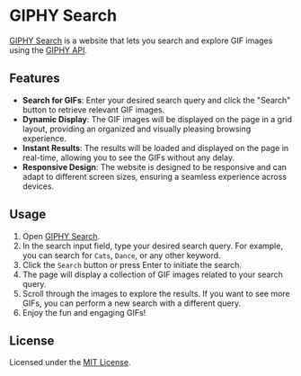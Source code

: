 # GIPHY Search

[GIPHY Search](https://jaroshevskii.github.io/giphy-search/) is a website that lets you search and explore GIF images using the [GIPHY API](https://developers.giphy.com/).

## Features

- **Search for GIFs**: Enter your desired search query and click the "Search" button to retrieve relevant GIF images.
- **Dynamic Display**: The GIF images will be displayed on the page in a grid layout, providing an organized and visually pleasing browsing experience.
- **Instant Results**: The results will be loaded and displayed on the page in real-time, allowing you to see the GIFs without any delay.
- **Responsive Design**: The website is designed to be responsive and can adapt to different screen sizes, ensuring a seamless experience across devices.

## Usage

1. Open [GIPHY Search](https://jaroshevskii.github.io/giphy-search/).
2. In the search input field, type your desired search query. For example, you can search for `Cats`, `Dance`, or any other keyword.
3. Click the `Search` button or press Enter to initiate the search.
4. The page will display a collection of GIF images related to your search query.
5. Scroll through the images to explore the results. If you want to see more GIFs, you can perform a new search with a different query.
6. Enjoy the fun and engaging GIFs!

## License

Licensed under the [MIT License](LICENSE).
